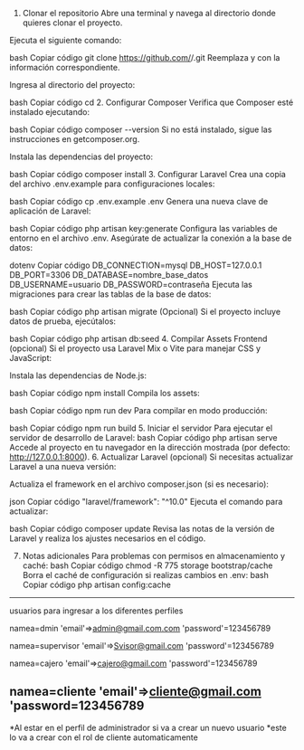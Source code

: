 1. Clonar el repositorio
Abre una terminal y navega al directorio donde quieres clonar el proyecto.

Ejecuta el siguiente comando:

bash
Copiar código
git clone https://github.com/<usuario>/<repositorio>.git
Reemplaza <usuario> y <repositorio> con la información correspondiente.

Ingresa al directorio del proyecto:

bash
Copiar código
cd <repositorio>
2. Configurar Composer
Verifica que Composer esté instalado ejecutando:

bash
Copiar código
composer --version
Si no está instalado, sigue las instrucciones en getcomposer.org.

Instala las dependencias del proyecto:

bash
Copiar código
composer install
3. Configurar Laravel
Crea una copia del archivo .env.example para configuraciones locales:

bash
Copiar código
cp .env.example .env
Genera una nueva clave de aplicación de Laravel:

bash
Copiar código
php artisan key:generate
Configura las variables de entorno en el archivo .env. Asegúrate de actualizar la conexión a la base de datos:

dotenv
Copiar código
DB_CONNECTION=mysql
DB_HOST=127.0.0.1
DB_PORT=3306
DB_DATABASE=nombre_base_datos
DB_USERNAME=usuario
DB_PASSWORD=contraseña
Ejecuta las migraciones para crear las tablas de la base de datos:

bash
Copiar código
php artisan migrate
(Opcional) Si el proyecto incluye datos de prueba, ejecútalos:

bash
Copiar código
php artisan db:seed
4. Compilar Assets Frontend (opcional)
Si el proyecto usa Laravel Mix o Vite para manejar CSS y JavaScript:

Instala las dependencias de Node.js:

bash
Copiar código
npm install
Compila los assets:

bash
Copiar código
npm run dev
Para compilar en modo producción:

bash
Copiar código
npm run build
5. Iniciar el servidor
Para ejecutar el servidor de desarrollo de Laravel:
bash
Copiar código
php artisan serve
Accede al proyecto en tu navegador en la dirección mostrada (por defecto: http://127.0.0.1:8000).
6. Actualizar Laravel (opcional)
Si necesitas actualizar Laravel a una nueva versión:

Actualiza el framework en el archivo composer.json (si es necesario):

json
Copiar código
"laravel/framework": "^10.0"
Ejecuta el comando para actualizar:

bash
Copiar código
composer update
Revisa las notas de la versión de Laravel y realiza los ajustes necesarios en el código.

7. Notas adicionales
Para problemas con permisos en almacenamiento y caché:
bash
Copiar código
chmod -R 775 storage bootstrap/cache
Borra el caché de configuración si realizas cambios en .env:
bash
Copiar código
php artisan config:cache
------------------------------------------
usuarios para ingresar a los diferentes perfiles 

namea=dmin
'email'=>admin@gmail.com.com
'password'=123456789

namea=supervisor
'email'=>Svisor@gmail.com
'password'=123456789

namea=cajero
'email'=>cajero@gmail.com
'password'=123456789

namea=cliente
'email'=>cliente@gmail.com
'password=123456789
----------------------------------
*Al estar en el perfil de administrador si va a crear un nuevo usuario
*este lo va a crear con el rol de cliente automaticamente 

